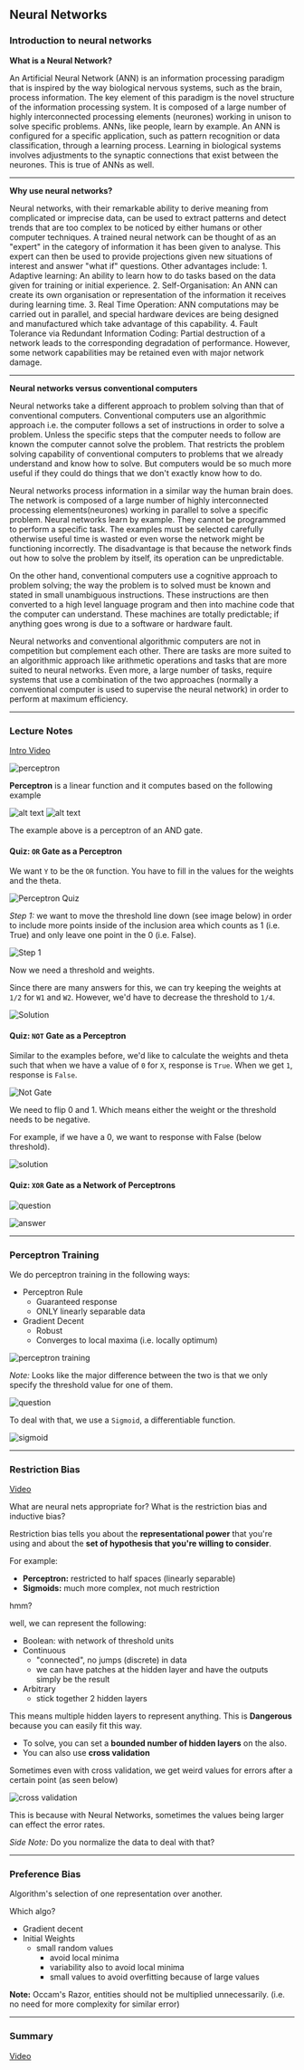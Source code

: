 ## Neural Networks

### Introduction to neural networks

**What is a Neural Network?**

An Artificial Neural Network (ANN) is an information processing paradigm that is inspired by the way biological nervous systems, such as the brain, process information. The key element of this paradigm is the novel structure of the information processing system. It is composed of a large number of highly interconnected processing elements (neurones) working in unison to solve specific problems. ANNs, like people, learn by example. An ANN is configured for a specific application, such as pattern recognition or data classification, through a learning process. Learning in biological systems involves adjustments to the synaptic connections that exist between the neurones. This is true of ANNs as well.

----

**Why use neural networks?**

Neural networks, with their remarkable ability to derive meaning from complicated or imprecise data, can be used to extract patterns and detect trends that are too complex to be noticed by either humans or other computer techniques. A trained neural network can be thought of as an "expert" in the category of information it has been given to analyse. This expert can then be used to provide projections given new situations of interest and answer "what if" questions. Other advantages include:
	1. Adaptive learning: An ability to learn how to do tasks based on the data given for training or initial experience.
	2. Self-Organisation: An ANN can create its own organisation or representation of the information it receives during learning time.
	3. Real Time Operation: ANN computations may be carried out in parallel, and special hardware devices are being designed and manufactured which take advantage of this capability.
	4. Fault Tolerance via Redundant Information Coding: Partial destruction of a network leads to the corresponding degradation of performance. However, some network capabilities may be retained even with major network damage.

----

**Neural networks versus conventional computers**

Neural networks take a different approach to problem solving than that of conventional computers. Conventional computers use an algorithmic approach i.e. the computer follows a set of instructions in order to solve a problem. Unless the specific steps that the computer needs to follow are known the computer cannot solve the problem. That restricts the problem solving capability of conventional computers to problems that we already understand and know how to solve. But computers would be so much more useful if they could do things that we don't exactly know how to do.

Neural networks process information in a similar way the human brain does. The network is composed of a large number of highly interconnected processing elements(neurones) working in parallel to solve a specific problem. Neural networks learn by example. They cannot be programmed to perform a specific task. The examples must be selected carefully otherwise useful time is wasted or even worse the network might be functioning incorrectly. The disadvantage is that because the network finds out how to solve the problem by itself, its operation can be unpredictable.

On the other hand, conventional computers use a cognitive approach to problem solving; the way the problem is to solved must be known and stated in small unambiguous instructions. These instructions are then converted to a high level language program and then into machine code that the computer can understand. These machines are totally predictable; if anything goes wrong is due to a software or hardware fault.

Neural networks and conventional algorithmic computers are not in competition but complement each other. There are tasks are more suited to an algorithmic approach like arithmetic operations and tasks that are more suited to neural networks. Even more, a large number of tasks, require systems that use a combination of the two approaches (normally a conventional computer is used to supervise the neural network) in order to perform at maximum efficiency.

----

### Lecture Notes

[Intro Video](https://cl.ly/0i0E2X0m032k)

![](https://cl.ly/3R2g0x291M0s/Image%202016-08-01%20at%207.40.45%20PM.png "perceptron")

**Perceptron** is a linear function and it computes based on the following example

![alt text](https://cl.ly/0F3s192A210R/Image%202016-08-01%20at%206.07.01%20PM.png "1")
![alt text](https://cl.ly/161a2K2T0g13/Image%202016-08-01%20at%206.07.58%20PM.png "2")

The example above is a perceptron of an AND gate.


#### Quiz: `OR` Gate as a Perceptron

We want `Y` to be the `OR` function. You have to fill in the values for the weights and the theta.

![Perceptron Quiz](https://cl.ly/0V1l0X2V2K0T/Image%202016-08-01%20at%206.11.42%20PM.png "perceptron quiz")

_Step 1:_ we want to move the threshold line down (see image below) in order to include more points inside of the inclusion area which counts as 1 (i.e. True) and only leave one point in the 0 (i.e. False).

![Step 1](https://cl.ly/2h463q1m0W1k/Image%202016-08-01%20at%206.12.52%20PM.png "Step 1")

Now we need a threshold and weights.

Since there are many answers for this, we can try keeping the weights at `1/2` for `W1` and `W2`. However, we'd have to decrease the threshold to `1/4`. 

![Solution](https://cl.ly/472F1p1Q3n06/Image%202016-08-01%20at%206.19.01%20PM.png "solution")


#### Quiz: `NOT` Gate as a Perceptron

Similar to the examples before, we'd like to calculate the weights and theta such that when we have a value of `0` for `X`, response is `True`. When we get `1`, response is `False`.

![Not Gate](https://cl.ly/0U3u0r1F3y3T/Image%202016-08-01%20at%206.22.39%20PM.png "Not Gate")

We need to flip 0 and 1. Which means either the weight or the threshold needs to be negative.

For example, if we have a 0, we want to response with False (below threshold). 

![solution](https://cl.ly/0T2G1g1F1f3r/Image%202016-08-01%20at%206.26.48%20PM.png "solution")


#### Quiz: `XOR` Gate as a Network of Perceptrons

![](https://cl.ly/2C363d142l22/Image%202016-08-01%20at%206.40.42%20PM.png "question")

![](https://cl.ly/0j2I3t3W362u/Image%202016-08-01%20at%206.40.19%20PM.png "answer")


----

### Perceptron Training

We do perceptron training in the following ways: 

- Perceptron Rule
	- Guaranteed response
	- ONLY linearly separable data
- Gradient Decent
	- Robust
	- Converges to local maxima (i.e. locally optimum)

![](https://cl.ly/2M1f2C192O10/Image%202016-08-01%20at%207.58.13%20PM.png "perceptron training")
 
_Note:_ Looks like the major difference between the two is that we only specify the threshold value for one of them.

![](https://cl.ly/3f3y362y2Q1n/Image%202016-08-01%20at%208.01.35%20PM.png "question")

To deal with that, we use a `Sigmoid`, a differentiable function.

![](https://cl.ly/0Y082P2G150R/Image%202016-08-01%20at%208.07.25%20PM.png "sigmoid")

----

### Restriction Bias

[Video](https://cl.ly/1q111Y1F1i0U/Screen%20Recording%202016-08-01%20at%2008.20%20PM.mov)

What are neural nets appropriate for? What is the restriction bias and inductive bias?

Restriction bias tells you about the **representational power** that you're using and about the **set of hypothesis that you're willing to consider**.

For example: 
- **Perceptron:** restricted to half spaces (linearly separable)
- **Sigmoids:** much more complex, not much restriction
 
hmm?

well, we can represent the following:

- Boolean: with network of threshold units
- Continuous
	- "connected", no jumps (discrete) in data
	- we can have patches at the hidden layer and have the outputs simply be the result
- Arbitrary
	- stick together 2 hidden layers 
 
This means multiple hidden layers to represent anything. This is **Dangerous** because you can easily fit this way.

- To solve, you can set a **bounded number of hidden layers** on the also.
- You can also use **cross validation**

Sometimes even with cross validation, we get weird values for errors after a certain point (as seen below)

![](https://cl.ly/2T3o2K1W242Y/Image%202016-08-01%20at%208.25.50%20PM.png "cross validation")

This is because with Neural Networks, sometimes the values being larger can effect the error rates.

_Side Note:_ Do you normalize the data to deal with that?


----

### Preference Bias 

Algorithm's selection of one representation over another.

Which algo?

- Gradient decent
- Initial Weights
	- small random values
		- avoid local minima
		- variability also to avoid local minima
		- small values to avoid overfitting because of large values
 

**Note:** Occam's Razor, entities should not be multiplied unnecessarily. (i.e. no need for more complexity for similar error)


----

### Summary

[Video](https://cl.ly/3g1X3W1e030E)









